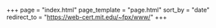 +++
page = "index.html"
page_template = "page.html"
sort_by = "date"
redirect_to = "https://web-cert.mit.edu/~fpx/www/"
+++
